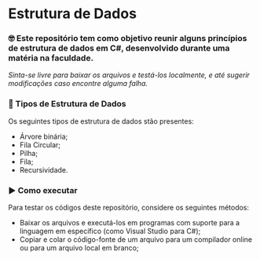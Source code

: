 # Estrutura de Dados

### 🤓 Este repositório tem como objetivo reunir alguns princípios de estrutura de dados em C#, desenvolvido durante uma matéria na faculdade.

*Sinta-se livre para baixar os arquivos e testá-los localmente, e até sugerir modificações caso encontre alguma falha.*

### 🎲 Tipos de Estrutura de Dados

Os seguintes tipos de estrutura de dados stão presentes:

- Árvore binária;
- Fila Circular;
- Pilha;
- Fila;
- Recursividade.

### ▶ Como executar

Para testar os códigos deste repositório, considere os seguintes métodos:

- Baixar os arquivos e executá-los em programas com suporte para a linguagem em específico (como Visual Studio para C#);
- Copiar e colar o código-fonte de um arquivo para um compilador online ou para um arquivo local em branco;
